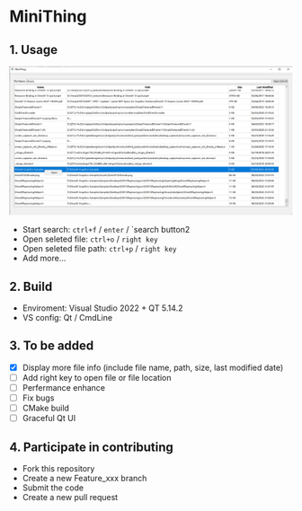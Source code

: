 # MiniThing

## 1. Usage
![Usage](./Docs/Pictures/Usage.png)

- Start search: `ctrl+f` / `enter` / `search button2
- Open seleted file: `ctrl+o` / `right key`
- Open seleted file path: `ctrl+p` / `right key`
- Add more...

## 2. Build
- Enviroment: Visual Studio 2022 + QT 5.14.2
- VS config: Qt / CmdLine

## 3. To be added
- [x] Display more file info (include file name, path, size, last modified date)
- [ ] Add right key to open file or file location
- [ ] Perfermance enhance
- [ ] Fix bugs
- [ ] CMake build
- [ ] Graceful Qt UI

## 4. Participate in contributing
- Fork this repository
- Create a new Feature_xxx branch
- Submit the code
- Create a new pull request